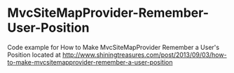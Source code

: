 MvcSiteMapProvider-Remember-User-Position
=========================================

Code example for How to Make MvcSiteMapProvider Remember a User's Position located at http://www.shiningtreasures.com/post/2013/09/03/how-to-make-mvcsitemapprovider-remember-a-user-position
